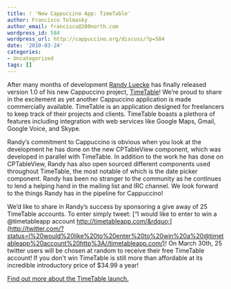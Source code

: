 ```yaml
---
title: ! 'New Cappuccino App: TimeTable'
author: Francisco Tolmasky
author_email: francisco@280north.com
wordpress_id: 584
wordpress_url: http://cappuccino.org/discuss/?p=584
date: '2010-03-24'
categories:
- Uncategorized
tags: []
---
```



After many months of development [Randy Luecke](&rdquo;http://www.twitter.com/me1000&rdquo;) has finally released version 1.0 of his new Cappuccino project, [TimeTable](http://timetableapp.com/)! We&rsquo;re proud to share in the excitement as yet another Cappuccino application is made commercially available. TimeTable is an application designed for freelancers to keep track of their projects and clients. TimeTable boasts a plethora of features including integration with web services like Google Maps, Gmail, Google Voice, and Skype.

Randy&rsquo;s commitment to Cappuccino is obvious when you look at the development he has done on the new CPTableView component, which was developed in parallel with TimeTable. In addition to the work he has done on CPTableView, Randy has also open sourced different components used throughout TimeTable, the most notable of which is the date picker component. Randy has been no stranger to the community as he continues to lend a helping hand in the mailing list and IRC channel. We look forward to the things Randy has in the pipeline for Cappuccino!

We&rsquo;d like to share in Randy&rsquo;s success by sponsoring a give away of 25 TimeTable accounts. To enter simply tweet: [&ldquo;I would like to enter to win a @timetableapp account http://timetableapp.com/&rdquo;](http://twitter.com/?status=I%20would%20like%20to%20enter%20to%20win%20a%20@timetableapp%20account%20http%3A//timetableapp.com/)! On March 30th, 25 twitter users will be chosen at random to receive their free TimeTable account! If you don't win TimeTable is still more than affordable at its incredible introductory price of $34.99 a year!

[Find out more about the TimeTable launch.](http://www.timetableapp.com/blog/?p=131)




